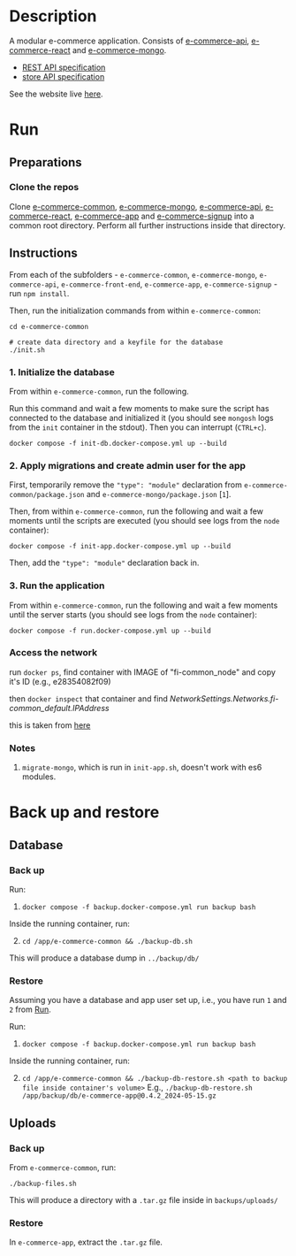 # Description
A modular e-commerce application. Consists of [e-commerce-api](https://github.com/gottfried-github/e-commerce-api), [e-commerce-react](https://github.com/gottfried-github/e-commerce-react) and [e-commerce-mongo](https://github.com/gottfried-github/e-commerce-mongo).

* [REST API specification](https://github.com/gottfried-github/e-commerce-api#rest-api)
* [store API specification](https://github.com/gottfried-github/e-commerce-api#store-api)

See the website live [here](http://gottfried.chost.com.ua:3000).

# Run
## Preparations
### Clone the repos
Clone [e-commerce-common](https://github.com/gottfried-github/e-commerce-common), [e-commerce-mongo](https://github.com/gottfried-github/e-commerce-mongo), [e-commerce-api](https://github.com/gottfried-github/e-commerce-api), [e-commerce-react](https://github.com/gottfried-github/e-commerce-react), [e-commerce-app](https://github.com/gottfried-github/e-commerce-app) and [e-commerce-signup](https://github.com/gottfried-github/e-commerce-signup) into a common root directory. Perform all further instructions inside that directory.

## Instructions
From each of the subfolders - `e-commerce-common`, `e-commerce-mongo`, `e-commerce-api`, `e-commerce-front-end`, `e-commerce-app`, `e-commerce-signup` - run `npm install`. 

Then, run the initialization commands from within `e-commerce-common`:

```shell
cd e-commerce-common

# create data directory and a keyfile for the database
./init.sh
```

### 1. Initialize the database
From within `e-commerce-common`, run the following.

Run this command and wait a few moments to make sure the script has connected to the database and initialized it (you should see `mongosh` logs from the `init` container in the stdout). Then you can interrupt (`CTRL+c`).

`docker compose -f init-db.docker-compose.yml up --build`

### 2. Apply migrations and create admin user for the app
First, temporarily remove the `"type": "module"` declaration from `e-commerce-common/package.json` and `e-commerce-mongo/package.json` [`1`].

Then, from within `e-commerce-common`, run the following and wait a few moments until the scripts are executed (you should see logs from the `node` container):

`docker compose -f init-app.docker-compose.yml up --build`

Then, add the `"type": "module"` declaration back in.

### 3. Run the application
From within `e-commerce-common`, run the following and wait a few moments until the server starts (you should see logs from the `node` container):

`docker compose -f run.docker-compose.yml up --build`

### Access the network
run `docker ps`, find container with IMAGE of "fi-common_node" and copy it's ID (e.g., e28354082f09)

then `docker inspect` that container and find *NetworkSettings.Networks.fi-common_default.IPAddress*

this is taken from [here](https://stackoverflow.com/a/56741737)

### Notes
1. `migrate-mongo`, which is run in `init-app.sh`, doesn't work with es6 modules.

# Back up and restore
## Database
### Back up
Run:

1. `docker compose -f backup.docker-compose.yml run backup bash`

Inside the running container, run:

2. `cd /app/e-commerce-common && ./backup-db.sh`

This will produce a database dump in `../backup/db/`

### Restore
Assuming you have a database and app user set up, i.e., you have run `1` and `2` from [Run](#run).

Run:

1. `docker compose -f backup.docker-compose.yml run backup bash`

Inside the running container, run:

2. `cd /app/e-commerce-common && ./backup-db-restore.sh <path to backup file inside container's volume>`
  E.g., `./backup-db-restore.sh /app/backup/db/e-commerce-app@0.4.2_2024-05-15.gz`

## Uploads
### Back up
From `e-commerce-common`, run:

`./backup-files.sh`

This will produce a directory with a `.tar.gz` file inside in `backups/uploads/`

### Restore
In `e-commerce-app`, extract the `.tar.gz` file.